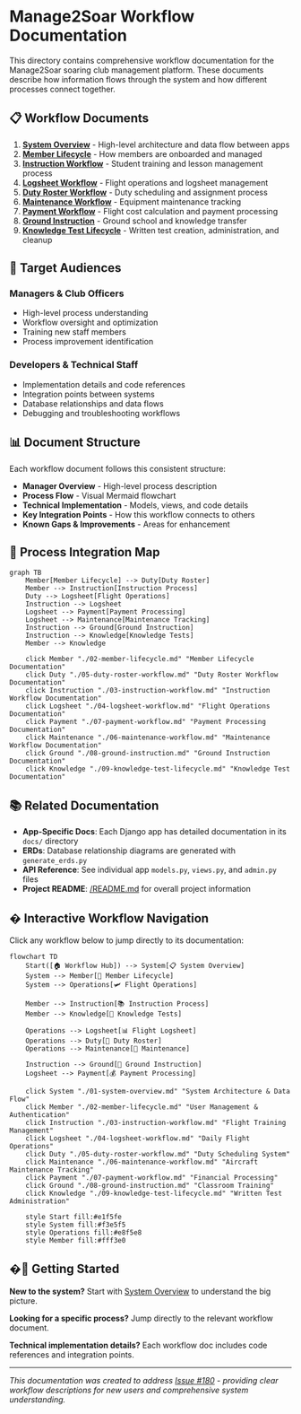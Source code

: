 # Manage2Soar Workflow Documentation

This directory contains comprehensive workflow documentation for the Manage2Soar soaring club management platform. These documents describe how information flows through the system and how different processes connect together.

## 📋 **Workflow Documents**

1. **[System Overview](01-system-overview.md)** - High-level architecture and data flow between apps
2. **[Member Lifecycle](02-member-lifecycle.md)** - How members are onboarded and managed
3. **[Instruction Workflow](03-instruction-workflow.md)** - Student training and lesson management process
4. **[Logsheet Workflow](04-logsheet-workflow.md)** - Flight operations and logsheet management
5. **[Duty Roster Workflow](05-duty-roster-workflow.md)** - Duty scheduling and assignment process
6. **[Maintenance Workflow](06-maintenance-workflow.md)** - Equipment maintenance tracking
7. **[Payment Workflow](07-payment-workflow.md)** - Flight cost calculation and payment processing
8. **[Ground Instruction](08-ground-instruction.md)** - Ground school and knowledge transfer
9. **[Knowledge Test Lifecycle](09-knowledge-test-lifecycle.md)** - Written test creation, administration, and cleanup

## 🎯 **Target Audiences**

### **Managers & Club Officers**
- High-level process understanding
- Workflow oversight and optimization
- Training new staff members
- Process improvement identification

### **Developers & Technical Staff**
- Implementation details and code references
- Integration points between systems
- Database relationships and data flows
- Debugging and troubleshooting workflows

## 📊 **Document Structure**

Each workflow document follows this consistent structure:

- **Manager Overview** - High-level process description
- **Process Flow** - Visual Mermaid flowchart
- **Technical Implementation** - Models, views, and code details
- **Key Integration Points** - How this workflow connects to others
- **Known Gaps & Improvements** - Areas for enhancement

## 🔄 **Process Integration Map**

```mermaid
graph TB
    Member[Member Lifecycle] --> Duty[Duty Roster]
    Member --> Instruction[Instruction Process]
    Duty --> Logsheet[Flight Operations]
    Instruction --> Logsheet
    Logsheet --> Payment[Payment Processing]
    Logsheet --> Maintenance[Maintenance Tracking]
    Instruction --> Ground[Ground Instruction]
    Instruction --> Knowledge[Knowledge Tests]
    Member --> Knowledge
    
    click Member "./02-member-lifecycle.md" "Member Lifecycle Documentation"
    click Duty "./05-duty-roster-workflow.md" "Duty Roster Workflow Documentation"
    click Instruction "./03-instruction-workflow.md" "Instruction Workflow Documentation"
    click Logsheet "./04-logsheet-workflow.md" "Flight Operations Documentation"
    click Payment "./07-payment-workflow.md" "Payment Processing Documentation"
    click Maintenance "./06-maintenance-workflow.md" "Maintenance Workflow Documentation"
    click Ground "./08-ground-instruction.md" "Ground Instruction Documentation"
    click Knowledge "./09-knowledge-test-lifecycle.md" "Knowledge Test Documentation"
```

## 📚 **Related Documentation**

- **App-Specific Docs**: Each Django app has detailed documentation in its `docs/` directory
- **ERDs**: Database relationship diagrams are generated with `generate_erds.py`
- **API Reference**: See individual app `models.py`, `views.py`, and `admin.py` files
- **Project README**: [/README.md](../../README.md) for overall project information

## �️ **Interactive Workflow Navigation**

Click any workflow below to jump directly to its documentation:

```mermaid
flowchart TD
    Start([🏠 Workflow Hub]) --> System[📋 System Overview]
    System --> Member[👤 Member Lifecycle]
    System --> Operations[🛩️ Flight Operations]
    
    Member --> Instruction[📚 Instruction Process]
    Member --> Knowledge[📝 Knowledge Tests]
    
    Operations --> Logsheet[📊 Flight Logsheet]
    Operations --> Duty[📅 Duty Roster]
    Operations --> Maintenance[🔧 Maintenance]
    
    Instruction --> Ground[🏫 Ground Instruction]
    Logsheet --> Payment[💰 Payment Processing]
    
    click System "./01-system-overview.md" "System Architecture & Data Flow"
    click Member "./02-member-lifecycle.md" "User Management & Authentication"
    click Instruction "./03-instruction-workflow.md" "Flight Training Management"
    click Logsheet "./04-logsheet-workflow.md" "Daily Flight Operations"
    click Duty "./05-duty-roster-workflow.md" "Duty Scheduling System"
    click Maintenance "./06-maintenance-workflow.md" "Aircraft Maintenance Tracking"
    click Payment "./07-payment-workflow.md" "Financial Processing"
    click Ground "./08-ground-instruction.md" "Classroom Training"
    click Knowledge "./09-knowledge-test-lifecycle.md" "Written Test Administration"
    
    style Start fill:#e1f5fe
    style System fill:#f3e5f5
    style Operations fill:#e8f5e8
    style Member fill:#fff3e0
```

## �🚀 **Getting Started**

**New to the system?** Start with [System Overview](01-system-overview.md) to understand the big picture.

**Looking for a specific process?** Jump directly to the relevant workflow document.

**Technical implementation details?** Each workflow doc includes code references and integration points.

---

*This documentation was created to address [Issue #180](https://github.com/pietbarber/Manage2Soar/issues/180) - providing clear workflow descriptions for new users and comprehensive system understanding.*